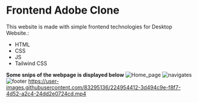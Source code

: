 # Frontend Adobe Clone
This website is made with simple frontend technologies for Desktop Website.:
- HTML
- CSS
- JS
- Tailwind CSS

**Some snips of the webpage is displayed below**
![Home_page](https://user-images.githubusercontent.com/83295136/224954590-ddb24bf4-5796-457f-8985-7716983b2516.jpg)
![navigates](https://user-images.githubusercontent.com/83295136/224954849-acbabeb7-c70d-46b9-8157-87c2028837fe.jpg)
![footer](https://user-images.githubusercontent.com/83295136/224954892-7acca475-9dbb-40f1-871d-c611fb9c621d.jpg)
https://user-images.githubusercontent.com/83295136/224954412-3d494c9e-f8f7-4d52-a2c4-24dd2e0724cd.mp4


